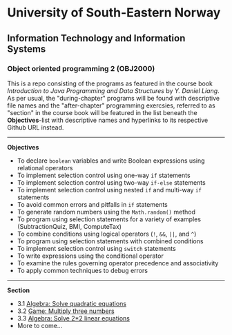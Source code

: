 # University of South-Eastern Norway
## Information Technology and Information Systems
### Object oriented programming 2 (OBJ2000)

This is a repo consisting of the programs as featured in the course book _Introduction to Java Programming and Data Structures_ by _Y. Daniel Liang_.  
As per usual, the "during-chapter" programs will be found with descriptive file names and the "after-chapter" programming exercsies, referred to as "section" in the course book will be featured in the list beneath the __Objectives__-list with descriptive names and hyperlinks to its respective Github URL instead.

---

__Objectives__
- To declare `boolean` variables and write Boolean expressions using relational operators
- To implement selection control using one-way `if` statements
- To implement selection control using two-way `if-else` statements
- To implement selection control using nested `if` and multi-way `if` statements
- To avoid common errors and pitfalls in `if` statements
- To generate random numbers using the `Math.random()` method
- To program using selection statements for a variety of examples (SubtractionQuiz, BMI, ComputeTax)
- To combine conditions using logical operators (`!`, `&&`, `||`, and `^`)
- To program using selection statements with combined conditions
- To implement selection control using `switch` statements
- To write expressions using the conditional operator
- To examine the rules governing operator precedence and associativity
- To apply common techniques to debug errors

---

__Section__
- 3.1 [Algebra: Solve quadratic equations](https://github.com/Scandiking/Liang-Chapter-3/blob/master/src/Section_3_1.java)
- 3.2 [Game: Multiply three numbers](https://github.com/Scandiking/Liang-Chapter-3/blob/master/src/Section_3_2.java)
- 3.3 [Algebra: Solve 2*2 linear equations](https://github.com/Scandiking/Liang-Chapter-3/blob/master/src/Section_3_3.java)
- More to come...